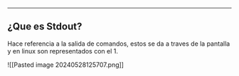 
---
## ¿Que es Stdout?
Hace referencia a la salida de comandos, estos se da a traves de la pantalla y en linux son representados con el 1.

![[Pasted image 20240528125707.png]]
